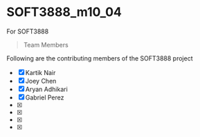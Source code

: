 # SOFT3888_m10_04
For SOFT3888

> Team Members 

Following are the contributing members of the SOFT3888 project 

- [x] Kartik Nair
- [x] Joey Chen 
- [x] Aryan Adhikari
- [x] Gabriel Perez
- [x] 
- [x] 
- [x] 
- [x] 